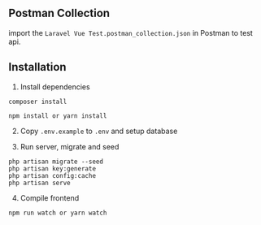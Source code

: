 ## Postman Collection

import the `Laravel Vue Test.postman_collection.json` in Postman to test api.

## Installation

1. Install dependencies

```
composer install

npm install or yarn install
```

2. Copy `.env.example` to `.env` and setup database

3. Run server, migrate and seed

```
php artisan migrate --seed
php artisan key:generate
php artisan config:cache
php artisan serve
```

4. Compile frontend
```
npm run watch or yarn watch
```
